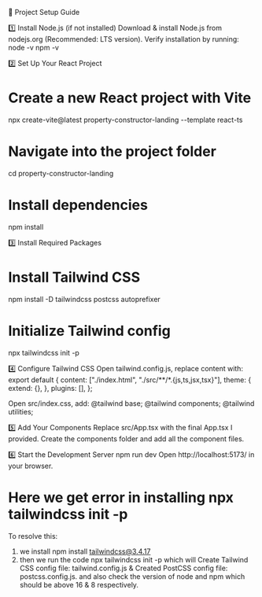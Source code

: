 🔹 Project Setup Guide

1️⃣ Install Node.js (if not installed)
Download & install Node.js from nodejs.org (Recommended: LTS version).
Verify installation by running:
node -v
npm -v

2️⃣ Set Up Your React Project
# Create a new React project with Vite
npx create-vite@latest property-constructor-landing --template react-ts

# Navigate into the project folder
cd property-constructor-landing

# Install dependencies
npm install

3️⃣ Install Required Packages
# Install Tailwind CSS
npm install -D tailwindcss postcss autoprefixer

# Initialize Tailwind config
npx tailwindcss init -p

4️⃣ Configure Tailwind CSS
Open tailwind.config.js, replace content with:
export default {
  content: ["./index.html", "./src/**/*.{js,ts,jsx,tsx}"],
  theme: {
    extend: {},
  },
  plugins: [],
};

Open src/index.css, add:
@tailwind base;
@tailwind components;
@tailwind utilities;

5️⃣ Add Your Components
Replace src/App.tsx with the final App.tsx I provided.
Create the components folder and add all the component files.


6️⃣ Start the Development Server
npm run dev
Open http://localhost:5173/ in your browser.



# Here we get error in installing npx tailwindcss init -p
To resolve this: 
1) we install npm install tailwindcss@3.4.17
2) then we run the code npx tailwindcss init -p which will Create Tailwind CSS config file: tailwind.config.js &
Created PostCSS config file: postcss.config.js.
and also check the version of node and npm which should be above 16 & 8 respectively.
